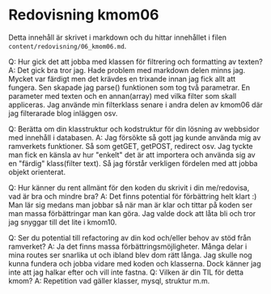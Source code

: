 ---
---
Redovisning kmom06
=========================

Detta innehåll är skrivet i markdown och du hittar innehållet i filen `content/redovisning/06_kmom06.md`.

Q: Hur gick det att jobba med klassen för filtrering och formatting av texten?
A: Det gick bra tror jag. Hade problem med markdown delen minns jag. Mycket var färdigt men det krävdes en trixande innan jag fick allt att fungera.
Sen skapade jag parse() funktionen som tog två parametrar. En parameter med texten och en annan(array) med vilka filter som skall appliceras. Jag använde min filterklass senare i andra delen av kmom06 där jag filterarade blog inläggen osv.

Q: Berätta om din klasstruktur och kodstruktur för din lösning av webbsidor med innehåll i databasen.
A: Jag försökte så gott jag kunde använda mig av ramverkets funktioner. Så som getGET, getPOST, redirect osv. Jag tyckte man fick en känsla av hur "enkelt" det är att importera och
använda sig av en "färdig" klass(filter text). Så jag förstår verkligen fördelen med att jobba objekt orienterat.


Q: Hur känner du rent allmänt för den koden du skrivit i din me/redovisa, vad är bra och mindre bra?
A: Det finns potential för förbättring helt klart :) Man lär sig medans man jobbar så när man är klar och tittar på koden ser man massa förbättringar man kan göra. Jag valde dock att låta bli och tror jag snyggar till det lite i kmom10.

Q: Ser du potential till refactoring av din kod och/eller behov av stöd från ramverket?
A: Ja det finns massa förbättringsmöjligheter. Många delar i mina routes ser snarlika ut och ibland blev dom rätt långa. Jag skulle nog kunna fundera och jobba vidare med koden och klasserna. Dock känner jag inte att jag halkar efter och vill inte fastna.
Q: Vilken är din TIL för detta kmom?
A: Repetition vad gäller klasser, mysql, struktur m.m.
